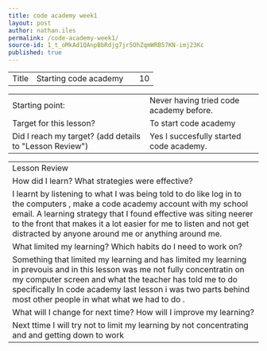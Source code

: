 ```yaml
---
title: code academy week1
layout: post
author: nathan.iles
permalink: /code-academy-week1/
source-id: 1_t_oMkAd1QAnpBbRdjg7jr5OhZqmWRB57KN-imj23Kc
published: true
---
```

<table>
  <tr>
    <td>Title</td>
    <td>Starting code academy</td>
    <td></td>
    <td>10</td>
  </tr>
</table>


<table>
  <tr>
    <td>Starting point:</td>
    <td>Never having tried code academy before.</td>
  </tr>
  <tr>
    <td>Target for this lesson?</td>
    <td>To start code academy</td>
  </tr>
  <tr>
    <td>Did I reach my target? 
(add details to "Lesson Review")</td>
    <td>Yes I succesfully started code academy.</td>
  </tr>
</table>


<table>
  <tr>
    <td>Lesson Review</td>
  </tr>
  <tr>
    <td>How did I learn? What strategies were effective? </td>
  </tr>
  <tr>
    <td> I learnt by listening to what I was being told to do like log in to the computers , make a code academy account with my school email. A learning strategy that I found effective was siting neerer to the front that makes it a lot easier for me to listen  and not get distracted by anyone around me or anything around me. </td>
  </tr>
  <tr>
    <td>What limited my learning? Which habits do I need to work on? </td>
  </tr>
  <tr>
    <td>Something that limited my learning and has limited my learning in prevouis and in this lesson was me not fully concentratin on my computer screen and what the teacher has told me to do specifically In code academy  last lesson i was two parts behind most other people in what what we had to do .</td>
  </tr>
  <tr>
    <td>What will I change for next time? How will I improve my learning?</td>
  </tr>
  <tr>
    <td>Next ttime I will try not to limit my learning by not concentrating and and getting down to work</td>
  </tr>
</table>



